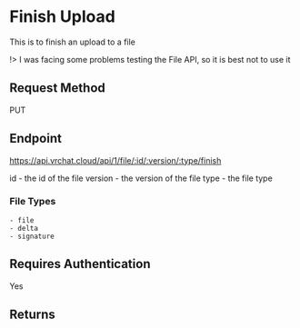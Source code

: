 # Finish Upload

This is to finish an upload to a file

!> I was facing some problems testing the File API, so it is best not to use it

## Request Method 
PUT

## Endpoint
https://api.vrchat.cloud/api/1/file/:id/:version/:type/finish

id - the id of the file
version - the version of the file
type - the file type

### File Types

    - file
    - delta 
    - signature

## Requires Authentication
Yes

## Returns

